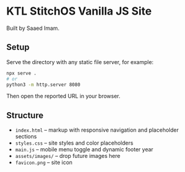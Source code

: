 # KTL StitchOS Vanilla JS Site

Built by Saaed Imam.

## Setup

Serve the directory with any static file server, for example:

```bash
npx serve .
# or
python3 -m http.server 8080
```

Then open the reported URL in your browser.

## Structure

- `index.html` – markup with responsive navigation and placeholder sections
- `styles.css` – site styles and color placeholders
- `main.js` – mobile menu toggle and dynamic footer year
- `assets/images/` – drop future images here
- `favicon.png` – site icon
